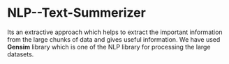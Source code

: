 # NLP--Text-Summerizer
Its an extractive approach which helps to extract the important information from the large chunks of data and gives useful information. 
We have used **Gensim** library which is one of the NLP library for processing the large datasets. 
